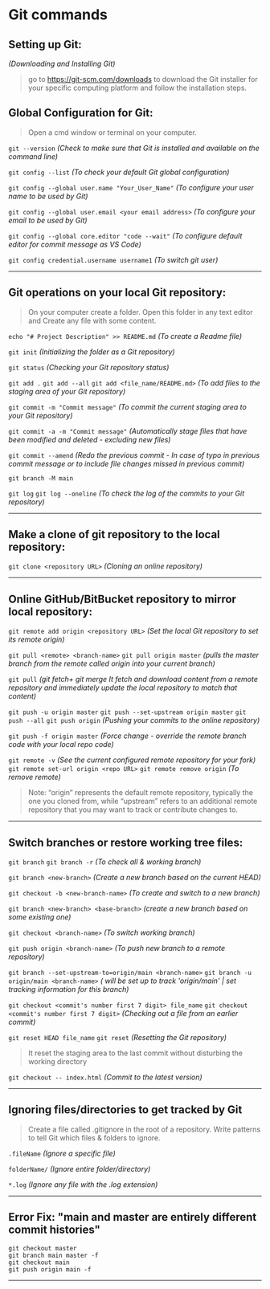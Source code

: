# Git commands

## Setting up Git:
_(Downloading and Installing Git)_

>go to https://git-scm.com/downloads to download the Git installer for your specific computing platform and follow the installation steps.

## Global Configuration for Git:
>Open a cmd window or terminal on your computer.

`git --version` _(Check to make sure that Git is installed and available on the command line)_

`git config --list` _(To check your default Git global configuration)_

`git config --global user.name "Your_User_Name"` _(To configure your user name to be used by Git)_

`git config --global user.email <your email address>` _(To configure your email to be used by Git)_

`git config --global core.editor "code --wait"` _(To configure default editor for commit message as VS Code)_

`git config credential.username username1` _(To switch git user)_
***

## Git operations on your local Git repository:
>On your computer create a folder. Open this folder in any text editor and Create any file with some content.

`echo "# Project Description" >> README.md` _(To create a Readme file)_

`git init` _(Initializing the folder as a Git repository)_

`git status` _(Checking your Git repository status)_

`git add .`
`git add --all`
`git add <file_name/README.md>` _(To add files to the staging area of your Git repository)_

`git commit -m "Commit message"` _(To commit the current staging area to your Git repository)_

`git commit -a -m "Commit message"` _(Automatically stage files that have been modified and deleted - excluding new files)_

`git commit --amend` _(Redo the previous commit - In case of typo in previous commit message or to include file changes missed in previous commit)_

`git branch -M main` 

`git log`
`git log --oneline` _(To check the log of the commits to your Git repository)_
***

## Make a clone of git repository to the local repository:
`git clone <repository URL>` _(Cloning an online repository)_
***

## Online GitHub/BitBucket repository to mirror local repository:
`git remote add origin <repository URL>` _(Set the local Git repository to set its remote origin)_

`git pull <remote> <branch-name>` `git pull origin master` _(pulls the master branch from the remote called origin into your current branch)_

`git pull` _(git fetch+ git merge It fetch and download content from a remote repository and immediately update the local repository to match that content)_

`git push -u origin master` `git push --set-upstream origin master`
`git push --all`
`git push origin` _(Pushing your commits to the online repository)_

`git push -f origin master` _(Force change - override the remote branch code with your local repo code)_

`git remote -v` _(See the current configured remote repository for your fork)_
`git remote set-url origin <repo URL>`
`git remote remove origin` _(To remove remote)_

>Note: “origin” represents the default remote repository, typically the one you cloned from, while “upstream” refers to an additional remote repository that you may want to track or contribute changes to.
***

## Switch branches or restore working tree files:
`git branch` `git branch -r` _(To check all & working branch)_

`git branch <new-branch>` _(Create a new branch based on the current HEAD)_

`git checkout -b <new-branch-name>` _(To create and switch to a new branch)_

`git branch <new-branch> <base-branch>` _(create a new branch based on some existing one)_

`git checkout <branch-name>` _(To switch working branch)_

`git push origin <branch-name>` _(To push new branch to a remote repository)_

`git branch --set-upstream-to=origin/main <branch-name>` `git branch -u origin/main <branch-name>` _(<branch-name> will be set up to track 'origin/main' | set tracking information for this branch)_

`git checkout <commit's number first 7 digit> file_name`
`git checkout <commit's number first 7 digit>` _(Checking out a file from an earlier commit)_

`git reset HEAD file_name`
`git reset` _(Resetting the Git repository)_
 >It reset the staging area to the last commit without disturbing the working directory

`git checkout -- index.html` _(Commit to the latest version)_
***

## Ignoring files/directories to get tracked by Git
> Create a file called .gitignore in the root of a repository. Write patterns to tell Git which files & folders to ignore.

`.fileName` _(Ignore a specific file)_

`folderName/` _(Ignore entire folder/directory)_

`*.log` _(Ignore any file with the .log extension)_
***

## Error Fix: "main and master are entirely different commit histories"
```
git checkout master   
git branch main master -f    
git checkout main
git push origin main -f 
```
***
